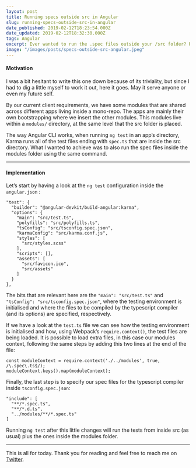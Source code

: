 ```yaml
---
layout: post
title: Running specs outside src in Angular
slug: running-specs-outside-src-in-angular
date_published: 2019-02-12T18:23:54.000Z
date_updated: 2019-02-12T18:32:30.000Z
tags: Angular
excerpt: Ever wanted to run the .spec files outside your /src folder? Probably not. Anyway here's how you would do it.
image: "/images/posts/specs-outside-src-angular.jpeg"
---
```


#### Motivation

I was a bit hesitant to write this one down because of its triviality, but since I had to dig a little myself to work it out, here it goes. May it serve anyone or even my future self.

By our current client requirements, we have some modules that are shared across different apps living inside a mono-repo. The apps are mainly their own bootstrapping where we insert the other modules. This modules live within a `modules/` directory, at the same level that the src folder is placed.

The way Angular CLI works, when running `ng test` in an app’s directory, Karma runs all of the test files ending with `spec.ts` that are inside the src directory. What I wanted to achieve was to also run the spec files inside the modules folder using the same command.

---

#### Implementation

Let’s start by having a look at the `ng test` configuration inside the `angular.json` :

    "test": {
      "builder": "@angular-devkit/build-angular:karma",
      "options": {
        "main": "src/test.ts",
        "polyfills": "src/polyfills.ts",
        "tsConfig": "src/tsconfig.spec.json",
        "karmaConfig": "src/karma.conf.js",
        "styles": [
          "src/styles.scss"
        ],
        "scripts": [],
        "assets": [
          "src/favicon.ico",
          "src/assets"
        ]
      }
    },

The bits that are relevant here are the `"main": "src/test.ts"` and `"tsConfig": "src/tsconfig.spec.json"`, where the testing environment is initialised and where the files to be compiled by the typescript compiler (and its options) are specified, respectively.

If we have a look at the `test.ts` file we can see how the testing environment is initialised and how, using Webpack’s `require.context()`, the test files are being loaded. It is possible to load extra files, in this case our modules context, following the same steps by adding this two lines at the end of the file:

    const moduleContext = require.context('./../modules', true, /\.spec\.ts$/);
    moduleContext.keys().map(moduleContext);

Finally, the last step is to specify our spec files for the typescript compiler inside `tsconfig.spec.json`:

    "include": [
      "**/*.spec.ts",
      "**/*.d.ts",
      "../modules/**/*.spec.ts"
    ]

Running `ng test` after this little changes will run the tests from inside src (as usual) plus the ones inside the modules folder.

---

This is all for today. Thank you for reading and feel free to reach me on [Twitter](https://twitter.com/dor3nz).
